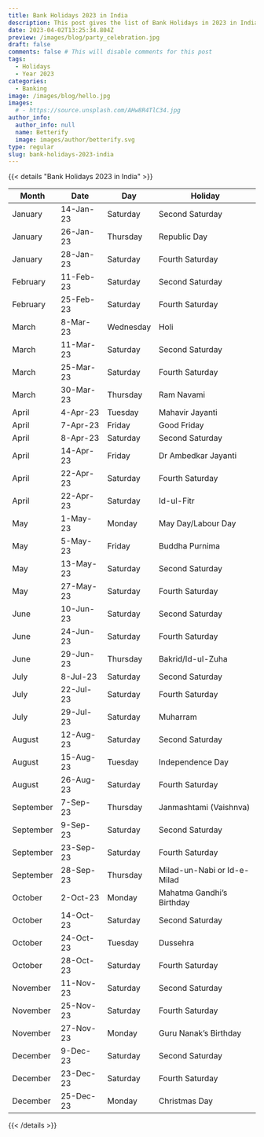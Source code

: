 ```yaml
---
title: Bank Holidays 2023 in India
description: This post gives the list of Bank Holidays in 2023 in India.
date: 2023-04-02T13:25:34.804Z
preview: /images/blog/party_celebration.jpg
draft: false
comments: false # This will disable comments for this post
tags: 
  - Holidays
  - Year 2023
categories:
  - Banking
image: /images/blog/hello.jpg
images:
  # - https://source.unsplash.com/AHw8R4TlC34.jpg
author_info:
  author_info: null
  name: Betterify
  image: images/author/betterify.svg
type: regular
slug: bank-holidays-2023-india
---
```


{{< details "<marker>Bank Holidays 2023 in India</marker>" >}}

Month     | Date      | Day       | Holiday                    
--------- | --------- | --------- | ---------------------------
January   | 14-Jan-23 | Saturday  | Second Saturday            
January   | 26-Jan-23 | Thursday  | Republic Day               
January   | 28-Jan-23 | Saturday  | Fourth Saturday            
February  | 11-Feb-23 | Saturday  | Second Saturday            
February  | 25-Feb-23 | Saturday  | Fourth Saturday            
March     | 8-Mar-23  | Wednesday | Holi                       
March     | 11-Mar-23 | Saturday  | Second Saturday            
March     | 25-Mar-23 | Saturday  | Fourth Saturday            
March     | 30-Mar-23 | Thursday  | Ram Navami                 
April     | 4-Apr-23  | Tuesday   | Mahavir Jayanti            
April     | 7-Apr-23  | Friday    | Good Friday                
April     | 8-Apr-23  | Saturday  | Second Saturday            
April     | 14-Apr-23 | Friday    | Dr Ambedkar Jayanti        
April     | 22-Apr-23 | Saturday  | Fourth Saturday            
April     | 22-Apr-23 | Saturday  | Id-ul-Fitr                 
May       | 1-May-23  | Monday    | May Day/Labour Day         
May       | 5-May-23  | Friday    | Buddha Purnima             
May       | 13-May-23 | Saturday  | Second Saturday            
May       | 27-May-23 | Saturday  | Fourth Saturday            
June      | 10-Jun-23 | Saturday  | Second Saturday            
June      | 24-Jun-23 | Saturday  | Fourth Saturday            
June      | 29-Jun-23 | Thursday  | Bakrid/Id-ul-Zuha          
July      | 8-Jul-23  | Saturday  | Second Saturday            
July      | 22-Jul-23 | Saturday  | Fourth Saturday            
July      | 29-Jul-23 | Saturday  | Muharram                   
August    | 12-Aug-23 | Saturday  | Second Saturday            
August    | 15-Aug-23 | Tuesday   | Independence Day           
August    | 26-Aug-23 | Saturday  | Fourth Saturday            
September | 7-Sep-23  | Thursday  | Janmashtami (Vaishnva)     
September | 9-Sep-23  | Saturday  | Second Saturday            
September | 23-Sep-23 | Saturday  | Fourth Saturday            
September | 28-Sep-23 | Thursday  | Milad-un-Nabi or Id-e-Milad
October   | 2-Oct-23  | Monday    | Mahatma Gandhi’s Birthday  
October   | 14-Oct-23 | Saturday  | Second Saturday            
October   | 24-Oct-23 | Tuesday   | Dussehra                   
October   | 28-Oct-23 | Saturday  | Fourth Saturday            
November  | 11-Nov-23 | Saturday  | Second Saturday            
November  | 25-Nov-23 | Saturday  | Fourth Saturday            
November  | 27-Nov-23 | Monday    | Guru Nanak’s Birthday      
December  | 9-Dec-23  | Saturday  | Second Saturday            
December  | 23-Dec-23 | Saturday  | Fourth Saturday            
December  | 25-Dec-23 | Monday    | Christmas Day              
{{< /details >}}
 
<!-- {{< button href="https://getgrav.org/" >}}
Get Grav <i class="las la-arrow-right"></i>
{{< /button >}} -->

<!-- <style>
  .btn {
    border: 1px solid #007aff;
    margin-bottom: 25px;
  }
</style> -->

<!-- {{< alert class="primary" >}}
<h4 class="alert-heading">Well done!</h4>
<hr>
<p>This is just a warning!!</p>
{{< /alert >}} -->

<!-- ## Tabbed pane -->

<!-- {{< tabs >}}
    {{< tab title = "Tab One" >}}
Content in Tab 1
    {{< /tab >}}
    {{< tab title = "Tab Two" >}}
Content in Tab 2
    {{< /tab >}}
{{< /tabs >}} -->